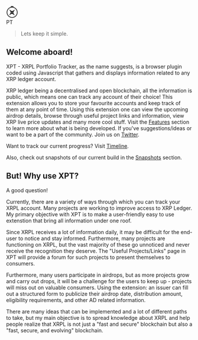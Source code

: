 <div class="main_header">
    <img src='https://raw.githubusercontent.com/TusharPardhe/xpt-website/master/docs/assets/images/xpt.svg' alt="x"/>
    <div class="txt">PT</div>
</div>

>Lets keep it simple.

## Welcome aboard!

XPT - XRPL Portfolio Tracker, as the name suggests, is a browser plugin coded using Javascript that gathers and displays information related to any XRP ledger account.

XRP ledger being a decentralised and open blockchain, all the information is public, which means one can track any account of their choice!
This extension allows you to store your favourite accounts and keep track of them at any point of time. Using this extension one can view the upcoming airdrop details, browse through useful project links and information, view XRP live price updates and many more cool stuff. Visit the [Features](/sections/features.md) section to learn more about what is being developed. If you've suggestions/ideas or want to be a part of the community. Join us on [Twitter](https://twitter.com/xptxrpl). 

Want to track our current progress? Visit [Timeline](/sections/timeline.md).

Also, check out snapshots of our current build in the [Snapshots](/sections/snapshots.md) section.

## But! Why use XPT?

A good question!

Currently, there are a variety of ways through which you can track your XRPL account. Many projects are working to improve access to XRP Ledger. My primary objective with XPT is to make a user-friendly easy to use extenstion that bring all information under one roof. 

Since XRPL receives a lot of information daily, it may be difficult for the end-user to notice and stay informed. Furthermore, many projects are functioning on XRPL, but the vast majority of these go unnoticed and never receive the recognition they deserve. The "Useful Projects/Links" page in XPT will provide a forum for such projects to present themselves to consumers. 

Furthermore, many users participate in airdrops, but as more projects grow and carry out drops, it will be a challenge for the users to keep up - projects will miss out on valuable consumers. Using the extension: an issuer can fill out a structured form to publicize their airdrop date, distribution amount, eligibility requirements, and other AD related information. 

There are many ideas that can be implemented and a lot of different paths to take, but my main objective is to spread knowledge about XRPL and help people realize that XRPL is not just a "fast and secure" blockchain but also a "fast, secure, and evolving" blockchain.
